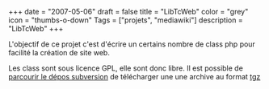 +++
date = "2007-05-06"
draft = false
title = "LibTcWeb"
color = "grey"
icon = "thumbs-o-down"
Tags = ["projets", "mediawiki"]
description = "LibTcWeb"
+++

L'objectif de ce projet c'est d'écrire un certains nombre de class php
pour facilité la création de site web.

Les class sont sous licence GPL, elle sont donc libre. Il est possible
de [parcourir le dépos
subversion](http://tcweb.org/websvn/listing.php?repname=libphp&path=%2F&sc=0)
de télécharger une une archive au format
[tgz](ftp://ftp.tcweb.org/pub/svn/libphp.tgz)
